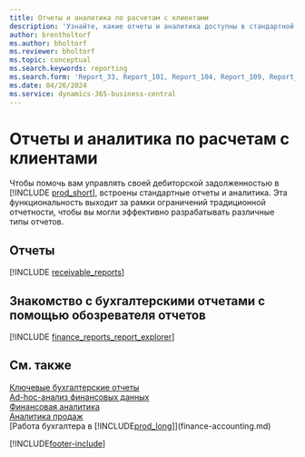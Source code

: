 ```yaml
---
title: Отчеты и аналитика по расчетам с клиентами
description: 'Узнайте, какие отчеты и аналитика доступны в стандартной версии Business Central, чтобы вы могли отслеживать свою дебиторскую задолженность.'
author: brentholtorf
ms.author: bholtorf
ms.reviewer: bholtorf
ms.topic: conceptual
ms.search.keywords: reporting
ms.search.form: 'Report_33, Report_101, Report_104, Report_109, Report_112, Report_120, Report_121, Report_129, Report_211, Report_1316'
ms.date: 04/26/2024
ms.service: dynamics-365-business-central
---
```

# Отчеты и аналитика по расчетам с клиентами

Чтобы помочь вам управлять своей дебиторской задолженностью в [!INCLUDE [prod_short](includes/prod_short.md)], встроены стандартные отчеты и аналитика. Эта функциональность выходит за рамки ограничений традиционной отчетности, чтобы вы могли эффективно разрабатывать различные типы отчетов.  

## Отчеты

[!INCLUDE [receivable_reports](includes/receivable-reports-include.md)]

## Знакомство с бухгалтерскими отчетами с помощью обозревателя отчетов

[!INCLUDE [finance_reports_report_explorer](includes/finance-reports-report-explorer-include.md)]


## См. также

[Ключевые бухгалтерские отчеты](finance-reports.md)  
[Ad-hoc-анализ финансовых данных](ad-hoc-analysis-finance.md)   
[Финансовая аналитика](bi.md)   
[Аналитика продаж](sales-analytics-overview.md)  
[Работа бухгалтера в [!INCLUDE[prod_long](includes/prod_long.md)]](finance-accounting.md)  

[!INCLUDE[footer-include](includes/footer-banner.md)]
